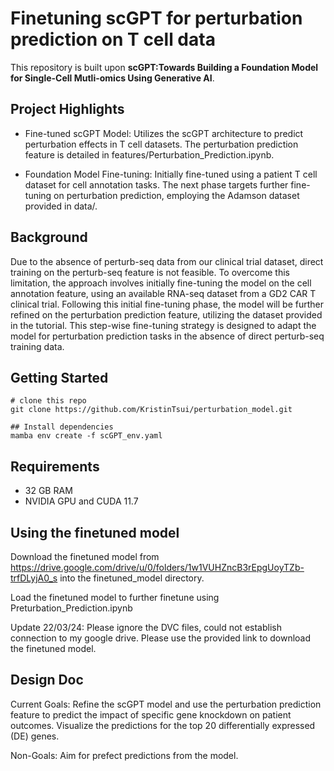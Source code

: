 # Finetuning scGPT for perturbation prediction on T cell data

This repository is built upon **scGPT:Towards Building a Foundation Model for Single-Cell Mutli-omics Using Generative AI**.

## Project Highlights
- Fine-tuned scGPT Model: Utilizes the scGPT architecture to predict perturbation effects in T cell datasets. The perturbation prediction feature is detailed in features/Perturbation_Prediction.ipynb.

- Foundation Model Fine-tuning: Initially fine-tuned using a patient T cell dataset for cell annotation tasks. The next phase targets further fine-tuning on perturbation prediction, employing the Adamson dataset provided in data/.

## Background
Due to the absence of perturb-seq data from our clinical trial dataset, direct training on the perturb-seq feature is not feasible. To overcome this limitation, the approach involves initially fine-tuning the model on the cell annotation feature, using an available RNA-seq dataset from a GD2 CAR T clinical trial. Following this initial fine-tuning phase, the model will be further refined on the perturbation prediction feature, utilizing the dataset provided in the tutorial. This step-wise fine-tuning strategy is designed to adapt the model for perturbation prediction tasks in the absence of direct perturb-seq training data.

## Getting Started
```shell
# clone this repo
git clone https://github.com/KristinTsui/perturbation_model.git

## Install dependencies
mamba env create -f scGPT_env.yaml
```

## Requirements
- 32 GB RAM
- NVIDIA GPU and CUDA 11.7


## Using the finetuned model
Download the finetuned model from https://drive.google.com/drive/u/0/folders/1w1VUHZncB3rEpgUoyTZb-trfDLyjA0_s into the finetuned_model directory.

Load the finetuned model to further finetune using Preturbation_Prediction.ipynb

Update 22/03/24: Please ignore the DVC files, could not establish connection to my google drive. Please use the provided link to download the finetuned model.

## Design Doc
Current Goals: 
Refine the scGPT model and use the perturbation prediction feature to predict the impact of specific gene knockdown on patient outcomes. Visualize the predictions for the top 20 differentially expressed (DE) genes. 


Non-Goals: 
Aim for prefect predictions from the model. 



